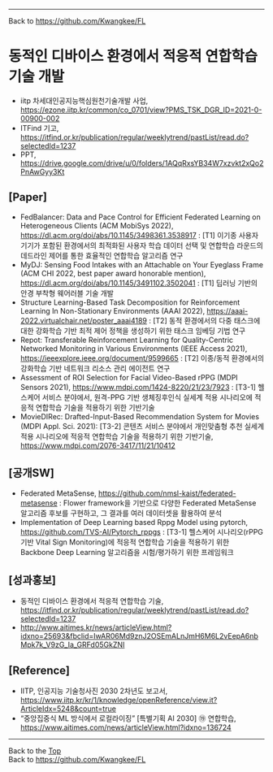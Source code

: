 ***
Back to https://github.com/Kwangkee/FL
  


# 동적인 디바이스 환경에서 적응적 연합학습기술 개발 
- iitp 차세대인공지능핵심원천기술개발 사업, https://ezone.iitp.kr/common/co_0701/view?PMS_TSK_DGR_ID=2021-0-00900-002 
- ITFind 기고, https://itfind.or.kr/publication/regular/weeklytrend/pastList/read.do?selectedId=1237 
- PPT, https://drive.google.com/drive/u/0/folders/1AQqRxsYB34W7xzvkt2xQo2PnAwGyy3Kt

## [Paper]
-	FedBalancer: Data and Pace Control for Efficient Federated Learning on Heterogeneous Clients (ACM MobiSys 2022), https://dl.acm.org/doi/abs/10.1145/3498361.3538917 : [T1] 이기종 사용자 기기가 포함된 환경에서의 최적화된 사용자 학습 데이터 선택 및 연합학습 라운드의 데드라인 제어를 통한 효율적인 연합학습 알고리즘 연구
-	MyDJ: Sensing Food Intakes with an Attachable on Your Eyeglass Frame (ACM CHI 2022, best paper award honorable mention), https://dl.acm.org/doi/abs/10.1145/3491102.3502041 : [T1] 딥러닝 기반의 안경 부착형 웨어러블 기술 개발
-	Structure Learning-Based Task Decomposition for Reinforcement Learning In Non-Stationary Environments (AAAI 2022), https://aaai-2022.virtualchair.net/poster_aaai4189 : [T2] 동적 환경에서의 다중 태스크에 대한 강화학습 기반 최적 제어 정책을 생성하기 위한 태스크 임베딩 기법 연구
-	Repot: Transferable Reinforcement Learning for Quality-Centric Networked Monitoring in Various Environments (IEEE Access 2021), https://ieeexplore.ieee.org/document/9599665 : [T2] 이종/동적 환경에서의 강화학습 기반 네트워크 리소스 관리 에이전트 연구
-	Assessment of ROI Selection for Facial Video-Based rPPG (MDPI Sensors 2021), https://www.mdpi.com/1424-8220/21/23/7923 : [T3-1] 헬스케어 서비스 분야에서, 원격-PPG 기반 생체징후인식 실세계 적용 시나리오에 적응적 연합학습 기술을 적용하기 위한 기반기술
-	MovieDIRec: Drafted-Input-Based Recommendation System for Movies (MDPI Appl. Sci. 2021): [T3-2] 콘텐츠 서비스 분야에서 개인맞춤형 추천 실세계 적용 시나리오에 적응적 연합학습 기술을 적용하기 위한 기반기술, https://www.mdpi.com/2076-3417/11/21/10412

## [공개SW]
-	Federated MetaSense, https://github.com/nmsl-kaist/federated-metasense : Flower framework을 기반으로 다양한 Federated MetaSense 알고리즘 후보를 구현하고, 그 결과를 여러 데이터셋을 활용하여 분석
-	Implementation of Deep Learning based Rppg Model using pytorch, https://github.com/TVS-AI/Pytorch_rppgs : [T3-1] 헬스케어 시나리오(rPPG 기반 Vital Sign Monitoring)에 적응적 연합학습 기술을 적용하기 위한 Backbone Deep Learning 알고리즘을 시험/평가하기 위한 프레임워크

## [성과홍보]
-	동적인 디바이스 환경에서 적응적 연합학습 기술, https://itfind.or.kr/publication/regular/weeklytrend/pastList/read.do?selectedId=1237 
-	http://www.aitimes.kr/news/articleView.html?idxno=25693&fbclid=IwAR06Md9znJ2OSEmALnJmH6M6L2vEepA6nbMpk7k_V9zG_Ia_GRFd05GkZNI

## [Reference]
- IITP, 인공지능 기술청사진 2030 2차년도 보고서, https://www.iitp.kr/kr/1/knowledge/openReference/view.it?ArticleIdx=5248&count=true  
- “중앙집중식 ML 방식에서 로컬라이징” [특별기획 AI 2030] ⑲ 연합학습, https://www.aitimes.com/news/articleView.html?idxno=136724  

***
Back to the [Top](#Paper)  
Back to https://github.com/Kwangkee/FL

